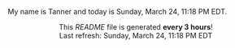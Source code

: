 My name is Tanner and today is Sunday, March 24, 11:18 PM EDT.

<p align="center">This <i>README</i> file is generated <b>every 3 hours</b>!</br>Last refresh: Sunday, March 24, 11:18 PM EDT<br /></p>
